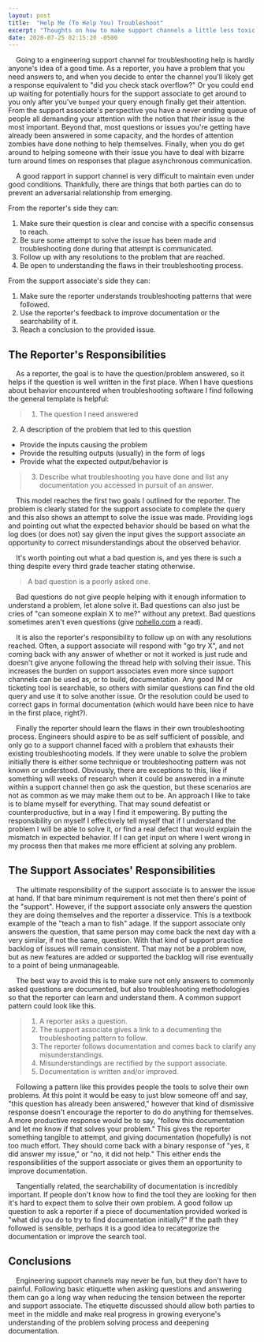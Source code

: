 ```yaml
---
layout: post
title:  "Help Me (To Help You) Troubleshoot"
excerpt: "Thoughts on how to make support channels a little less toxic."
date: 2020-07-25 02:15:20 -0500
---
```


&nbsp;&nbsp;&nbsp;&nbsp;Going to a engineering support channel for troubleshooting help is hardly anyone's idea of a good time.
 As a reporter, you have a problem that you need answers to, and when you decide to enter the channel you'll likely get a response equivalent to "did you check stack overflow?"
 Or you could end up waiting for potentially hours for the support associate to get around to you only after you've `bumped` your query enough finally get their attention.
 From the support associate's perspective you have a never ending queue of people all demanding your attention with the notion that _their_ issue is the most important.
 Beyond that, most questions or issues you're getting have already been answered in some capacity, and the hordes of attention zombies have done nothing to help themselves.
 Finally, when you do get around to helping someone with their issue you have to deal with  bizarre turn around times on responses that plague asynchronous communication.

&nbsp;&nbsp;&nbsp;&nbsp;A good rapport in support channel is very difficult to maintain even under good conditions.
 Thankfully, there are things that both parties can do to prevent an adversarial relationship from emerging.

From the reporter's side they can:
1. Make sure their question is clear and concise with a specific consensus to reach.
2. Be sure some attempt to solve the issue has been made and troubleshooting done during that attempt is communicated.
3. Follow up with any resolutions to the problem that are reached.
4. Be open to understanding the flaws in their troubleshooting process.

From the support associate's side they can:
1. Make sure the reporter understands troubleshooting patterns that were followed.
2. Use the reporter's feedback to improve documentation or the searchability of it.
3. Reach a conclusion to the provided issue.

## The Reporter's Responsibilities
&nbsp;&nbsp;&nbsp;&nbsp;As a reporter, the goal is to have the question/problem answered, so it helps if the question is well written in the first place.
 When I have questions about behavior encountered when troubleshooting software I find following the general template is helpful:
> 1. The question I need answered
 2. A description of the problem that led to this question
  * Provide the inputs causing the problem
  * Provide the resulting outputs (usually) in the form of logs
  * Provide what the expected output/behavior is
> 3. Describe what troubleshooting you have done and list any documentation you accessed in pursuit of an answer.

&nbsp;&nbsp;&nbsp;&nbsp;This model reaches the first two goals I outlined for the reporter.
 The problem is clearly stated for the support associate to complete the query and this also shows an attempt to solve the issue was made.
 Providing logs and pointing out what the expected behavior should be based on what the log does (or does not) say given the input gives the support associate an opportunity to correct misunderstandings about the observed behavior.

&nbsp;&nbsp;&nbsp;&nbsp;It's worth pointing out what a bad question is, and yes there is such a thing despite every third grade teacher stating otherwise.

 > A bad question is a poorly asked one.

&nbsp;&nbsp;&nbsp;&nbsp;Bad questions do not give people helping with it enough information to understand a problem, let alone solve it.
 Bad questions can also just be cries of "can someone explain X to me?" without any pretext.
 Bad questions sometimes aren't even questions (give [nohello.com](https://www.nohello.com/) a read).

&nbsp;&nbsp;&nbsp;&nbsp;It is also the reporter's responsibility to follow up on with any resolutions reached.
 Often, a support associate will respond with "go try X", and not coming back with any answer of whether or not it worked is just rude and doesn't give anyone following the thread help with solving their issue.
 This increases the burden on support associates even more since support channels can be used as, or to build, documentation.
 Any good IM or ticketing tool is searchable, so others with similar questions can find the old query and use it to solve another issue.
 Or the resolution could be used to correct gaps in formal documentation (which would have been nice to have in the first place, right?).

&nbsp;&nbsp;&nbsp;&nbsp;Finally the reporter should learn the flaws in their own troubleshooting process.
 Engineers should aspire to be as self sufficient of possible, and only go to a support channel faced with a problem that exhausts their existing troubleshooting models.
 If they were unable to solve the problem initially there is either some technique or troubleshooting pattern was not known or understood.
 Obviously, there are exceptions to this, like if something will weeks of research when it could be answered in a minute within a support channel then go ask the question, but these scenarios are not as common as we may make them out to be.
 An approach I like to take is to blame myself for everything.
 That may sound defeatist or counterproductive, but in a way I find it empowering.
 By putting the responsibility on myself I effectively tell myself that if I understand the problem I will be able to solve it, or find a real defect that would explain the mismatch in expected behavior.
 If I can get input on where I went wrong in my process then that makes me more efficient at solving any problem.


## The Support Associates' Responsibilities
&nbsp;&nbsp;&nbsp;&nbsp;The ultimate responsibility of the support associate is to answer the issue at hand.
 If that bare minimum requirement is not met then there's point of the "support".
 However, if the support associate only answers the question they are doing themselves and the reporter a disservice.
 This is a textbook example of the "teach a man to fish" adage.
 If the support associate only answers the question, that same person may come back the next day with a very similar, if not the same, question.
 With that kind of support practice backlog of issues will remain consistent.
 That may not be a problem now, but as new features are added or supported the backlog will rise eventually to a point of being unmanageable.

&nbsp;&nbsp;&nbsp;&nbsp;The best way to avoid this is to make sure not only answers to commonly asked questions are documented, but also troubleshooting methodologies so that the reporter can learn and understand them.
 A common support pattern could look like this.

> 1. A reporter asks a question.
> 2. The support associate gives a link to a documenting the troubleshooting pattern to follow.
> 3. The reporter follows documentation and comes back to clarify any misunderstandings.
> 4. Misunderstandings are rectified by the support associate.
> 5. Documentation is written and/or improved.

&nbsp;&nbsp;&nbsp;&nbsp;Following a pattern like this provides people the tools to solve their own problems.
 At this point it would be easy to just blow someone off and say, "this question has already been answered," however that kind of dismissive response doesn't encourage the reporter to do do anything for themselves.
 A more productive response would be to say, "follow this documentation and let me know if that solves your problem."
 This gives the reporter something tangible to attempt, and giving documentation (hopefully) is not too much effort.
 They should come back with a binary response of "yes, it did answer my issue," or "no, it did not help."
 This either ends the responsibilities of the support associate or gives them an opportunity to improve documentation.

&nbsp;&nbsp;&nbsp;&nbsp;Tangentially related, the searchability of documentation is incredibly important.
 If people don't know how to find the tool they are looking for then it's hard to expect them to solve their own problem.
 A good follow up question to ask a reporter if a piece of documentation provided worked is "what did you do to try to find documentation initially?"
 If the path they followed is sensible, perhaps it is a good idea to recategorize the documentation or improve the search tool.

## Conclusions
&nbsp;&nbsp;&nbsp;&nbsp;Engineering support channels may never be fun, but they don't have to painful.
 Following basic etiquette when asking questions and answering them can go a long way when reducing the tension between the reporter and support associate.
 The etiquette discussed should allow both parties to meet in the middle and make real progress in growing everyone's understanding of the problem solving process and deepening documentation.

